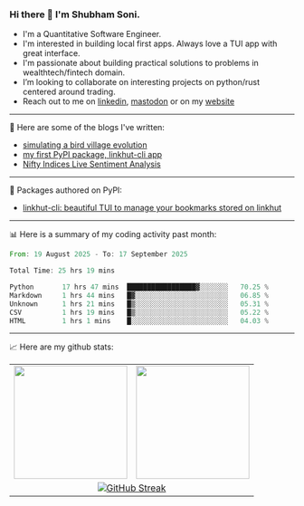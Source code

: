 ### Hi there 👋 I'm Shubham Soni.

- I'm a Quantitative Software Engineer.
- I'm interested in building local first apps. Always love a TUI app with great interface.
- I'm passionate about building practical solutions to problems in wealthtech/fintech domain.
- I’m looking to collaborate on interesting projects on python/rust centered around trading.
- Reach out to me on [linkedin](https://linkedin.com/in/shubxam), <a rel="me" href="https://mastodon.social/@shubxam">mastodon</a> or on my [website](https://shubxam.tech)

---

📝 Here are some of the blogs I've written:

<!-- BLOG-POST-LIST:START -->
- [simulating a bird village evolution](https://shubxam.live/evolution-simulation/)
- [my first PyPI package, linkhut-cli app](https://shubxam.live/my-first-package-on-pypi/)
- [Nifty Indices Live Sentiment Analysis](https://shubxam.live/nifty-indices-live-sentiment-analysis/)
<!-- BLOG-POST-LIST:END -->

---

🐍 Packages authored on PyPI:

- [linkhut-cli: beautiful TUI to manage your bookmarks stored on linkhut](https://pypi.org/project/linkhut-cli/)

---

📊 Here is a summary of my coding activity past month:

<!--START_SECTION:waka-->

```rust
From: 19 August 2025 - To: 17 September 2025

Total Time: 25 hrs 19 mins

Python       17 hrs 47 mins  █████████████████▓░░░░░░░   70.25 %
Markdown     1 hrs 44 mins   █▓░░░░░░░░░░░░░░░░░░░░░░░   06.85 %
Unknown      1 hrs 21 mins   █▒░░░░░░░░░░░░░░░░░░░░░░░   05.31 %
CSV          1 hrs 19 mins   █▒░░░░░░░░░░░░░░░░░░░░░░░   05.22 %
HTML         1 hrs 1 mins    █░░░░░░░░░░░░░░░░░░░░░░░░   04.03 %
```

<!--END_SECTION:waka-->

---

📈 Here are my github stats:

<table border="0" cellspacing="0" cellpadding="5" align="center">
  <tr>
    <td>
      <a href="https://github.com/shubxam">
  <img height=200 align="center" src="https://github-readme-stats.vercel.app/api/?username=shubxam&theme=dark&show=prs_merged_percentage&hide_rank=true&disable_animations=true&card_width=450" />
      </a>
    </td>
    <td>
    <a href="https://github.com/shubxam">
  <img height=200 align="center" src="https://github-readme-stats.vercel.app/api/top-langs/?username=shubxam&hide=HTML,CSS,Jupyter%20Notebook,Dart&size_weight=0.5&count_weight=0.5&hide_progress=true&card_width=100" />
      </a>
    </td>
  </tr>
  <tr>
  <td colspan="2", align="center">
      <a href="https://git.io/streak-stats"><img src="https://streak-stats.demolab.com?user=shubxam&theme=highcontrast&hide_total_contributions=true" alt="GitHub Streak" /></a>
    </td>
  </tr>
</table>
